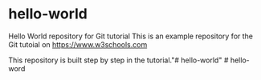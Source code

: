 # hello-world
Hello World repository for Git tutorial
This is an example repository for the Git tutoial on https://www.w3schools.com

This repository is built step by step in the tutorial."# hello-world" 
#   h e l l o - w o r d  
 